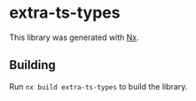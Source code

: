 # extra-ts-types

This library was generated with [Nx](https://nx.dev).

## Building

Run `nx build extra-ts-types` to build the library.
